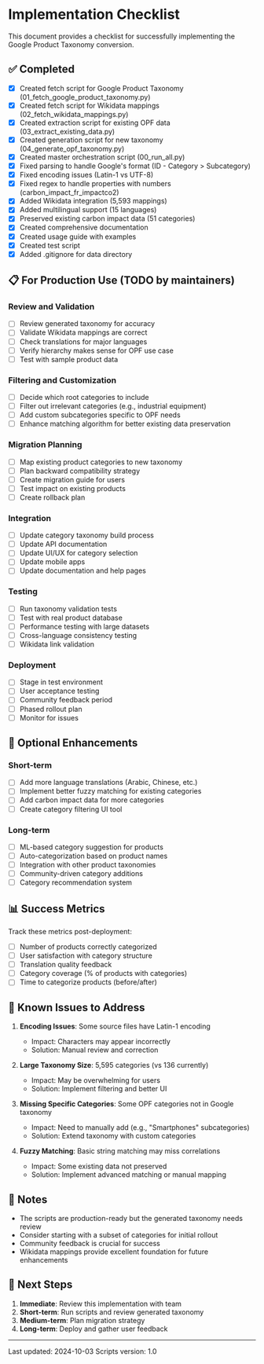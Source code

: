 # Implementation Checklist

This document provides a checklist for successfully implementing the Google Product Taxonomy conversion.

## ✅ Completed

- [x] Created fetch script for Google Product Taxonomy (01_fetch_google_product_taxonomy.py)
- [x] Created fetch script for Wikidata mappings (02_fetch_wikidata_mappings.py)
- [x] Created extraction script for existing OPF data (03_extract_existing_data.py)
- [x] Created generation script for new taxonomy (04_generate_opf_taxonomy.py)
- [x] Created master orchestration script (00_run_all.py)
- [x] Fixed parsing to handle Google's format (ID - Category > Subcategory)
- [x] Fixed encoding issues (Latin-1 vs UTF-8)
- [x] Fixed regex to handle properties with numbers (carbon_impact_fr_impactco2)
- [x] Added Wikidata integration (5,593 mappings)
- [x] Added multilingual support (15 languages)
- [x] Preserved existing carbon impact data (51 categories)
- [x] Created comprehensive documentation
- [x] Created usage guide with examples
- [x] Created test script
- [x] Added .gitignore for data directory

## 📋 For Production Use (TODO by maintainers)

### Review and Validation
- [ ] Review generated taxonomy for accuracy
- [ ] Validate Wikidata mappings are correct
- [ ] Check translations for major languages
- [ ] Verify hierarchy makes sense for OPF use case
- [ ] Test with sample product data

### Filtering and Customization
- [ ] Decide which root categories to include
- [ ] Filter out irrelevant categories (e.g., industrial equipment)
- [ ] Add custom subcategories specific to OPF needs
- [ ] Enhance matching algorithm for better existing data preservation

### Migration Planning
- [ ] Map existing product categories to new taxonomy
- [ ] Plan backward compatibility strategy
- [ ] Create migration guide for users
- [ ] Test impact on existing products
- [ ] Create rollback plan

### Integration
- [ ] Update category taxonomy build process
- [ ] Update API documentation
- [ ] Update UI/UX for category selection
- [ ] Update mobile apps
- [ ] Update documentation and help pages

### Testing
- [ ] Run taxonomy validation tests
- [ ] Test with real product database
- [ ] Performance testing with large datasets
- [ ] Cross-language consistency testing
- [ ] Wikidata link validation

### Deployment
- [ ] Stage in test environment
- [ ] User acceptance testing
- [ ] Community feedback period
- [ ] Phased rollout plan
- [ ] Monitor for issues

## 🔧 Optional Enhancements

### Short-term
- [ ] Add more language translations (Arabic, Chinese, etc.)
- [ ] Implement better fuzzy matching for existing categories
- [ ] Add carbon impact data for more categories
- [ ] Create category filtering UI tool

### Long-term
- [ ] ML-based category suggestion for products
- [ ] Auto-categorization based on product names
- [ ] Integration with other product taxonomies
- [ ] Community-driven category additions
- [ ] Category recommendation system

## 📊 Success Metrics

Track these metrics post-deployment:
- [ ] Number of products correctly categorized
- [ ] User satisfaction with category structure
- [ ] Translation quality feedback
- [ ] Category coverage (% of products with categories)
- [ ] Time to categorize products (before/after)

## 🐛 Known Issues to Address

1. **Encoding Issues**: Some source files have Latin-1 encoding
   - Impact: Characters may appear incorrectly
   - Solution: Manual review and correction

2. **Large Taxonomy Size**: 5,595 categories (vs 136 currently)
   - Impact: May be overwhelming for users
   - Solution: Implement filtering and better UI

3. **Missing Specific Categories**: Some OPF categories not in Google taxonomy
   - Impact: Need to manually add (e.g., "Smartphones" subcategories)
   - Solution: Extend taxonomy with custom categories

4. **Fuzzy Matching**: Basic string matching may miss correlations
   - Impact: Some existing data not preserved
   - Solution: Implement advanced matching or manual mapping

## 📝 Notes

- The scripts are production-ready but the generated taxonomy needs review
- Consider starting with a subset of categories for initial rollout
- Community feedback is crucial for success
- Wikidata mappings provide excellent foundation for future enhancements

## 🎯 Next Steps

1. **Immediate**: Review this implementation with team
2. **Short-term**: Run scripts and review generated taxonomy
3. **Medium-term**: Plan migration strategy
4. **Long-term**: Deploy and gather user feedback

---

Last updated: 2024-10-03
Scripts version: 1.0
